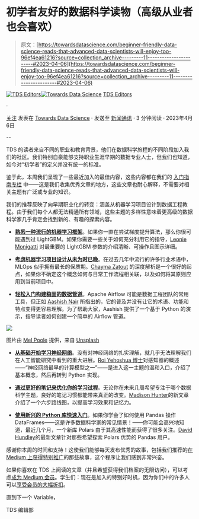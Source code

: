 # 初学者友好的数据科学读物（高级从业者也会喜欢）

> 原文：[https://towardsdatascience.com/beginner-friendly-data-science-reads-that-advanced-data-scientists-will-enjoy-too-96ef4ea61216?source=collection_archive---------11-----------------------#2023-04-06](https://towardsdatascience.com/beginner-friendly-data-science-reads-that-advanced-data-scientists-will-enjoy-too-96ef4ea61216?source=collection_archive---------11-----------------------#2023-04-06)

[](https://towardsdatascience.medium.com/?source=post_page-----96ef4ea61216--------------------------------)[![TDS Editors](../Images/4b2d1beaf4f6dcf024ffa6535de3b794.png)](https://towardsdatascience.medium.com/?source=post_page-----96ef4ea61216--------------------------------)[](https://towardsdatascience.com/?source=post_page-----96ef4ea61216--------------------------------)[![Towards Data Science](../Images/a6ff2676ffcc0c7aad8aaf1d79379785.png)](https://towardsdatascience.com/?source=post_page-----96ef4ea61216--------------------------------) [TDS Editors](https://towardsdatascience.medium.com/?source=post_page-----96ef4ea61216--------------------------------)

·

[关注](https://medium.com/m/signin?actionUrl=https%3A%2F%2Fmedium.com%2F_%2Fsubscribe%2Fuser%2F7e12c71dfa81&operation=register&redirect=https%3A%2F%2Ftowardsdatascience.com%2Fbeginner-friendly-data-science-reads-that-advanced-data-scientists-will-enjoy-too-96ef4ea61216&user=TDS+Editors&userId=7e12c71dfa81&source=post_page-7e12c71dfa81----96ef4ea61216---------------------post_header-----------) 发表在 [Towards Data Science](https://towardsdatascience.com/?source=post_page-----96ef4ea61216--------------------------------) · 发送至 [新闻通讯](/newsletter?source=post_page-----96ef4ea61216--------------------------------) · 3 分钟阅读 · 2023年4月6日

--

[](https://medium.com/m/signin?actionUrl=https%3A%2F%2Fmedium.com%2F_%2Fbookmark%2Fp%2F96ef4ea61216&operation=register&redirect=https%3A%2F%2Ftowardsdatascience.com%2Fbeginner-friendly-data-science-reads-that-advanced-data-scientists-will-enjoy-too-96ef4ea61216&source=-----96ef4ea61216---------------------bookmark_footer-----------)

TDS 的读者来自不同的职业和教育背景，他们在数据科学旅程的不同阶段加入我们的社区。我们特别自豪能够支持职业生涯早期的数据专业人士，但我们也知道，如今对“初学者”的定义并没有统一的标准。

鉴于此，本周我们呈现了一些最近加入的最佳内容，这些内容都在我们的 [入门指南专栏](https://towardsdatascience.com/tagged/getting-started) 中——这是我们收集优秀文章的地方，这些文章也耐心解释，不需要对相关主题有广泛或专业的知识。

我们的推荐反映了向早期职业化的转变：涵盖从机器学习项目设计到数据工程教程。由于我们每个人都无法精通所有领域，这些主题的多样性意味着更高级的数据科学家几乎肯定会找到新的、有趣的探索内容。

+   [**熟悉一种流行的机器学习框架**](/beginners-guide-to-the-must-know-lightgbm-hyperparameters-a0005a812702)。如果你一直在尝试梯度提升算法，那么你很可能遇到过 LightGBM。如果你需要一些关于如何充分利用它的指导，[Leonie Monigatti](https://medium.com/u/3a38da70d8dc?source=post_page-----96ef4ea61216--------------------------------) 对最重要的 LightGBM 参数的介绍清晰、可操作且图示详细。

+   [**考虑机器学习项目设计从未为时已晚**](/structuring-your-machine-learning-project-with-mlops-in-mind-41a8d65987c9)。在过去几年中流行的许多行业术语中，MLOps 似乎拥有最长的保质期。[Chayma Zatout](https://medium.com/u/f7da1c34b82e?source=post_page-----96ef4ea61216--------------------------------) 的深度解析是一个很好的起点，如果你不确定这个概念如何与日常工作流程相关联，以及如何将其原则应用到当前项目中。

+   [**轻松入门构建稳固的数据管道**](/building-pipelines-in-apache-airflow-for-beginners-58f87a1512d5)。Apache Airflow 可能是数据工程团队的常用工具，但正如 [Aashish Nair](https://medium.com/u/3087ba81e065?source=post_page-----96ef4ea61216--------------------------------) 所指出的，它的普及并没有让它的术语、功能和特点变得更容易理解。为了帮助大家，Aashish 提供了一个基于 Python 的演示，指导读者如何创建一个简单的 Airflow 管道。

![](../Images/6b2a6565563dee99980bf93b6159d4c9.png)

图片由 [Mel Poole](https://unsplash.com/pt-br/@melpoole?utm_source=medium&utm_medium=referral) 提供，来自 [Unsplash](https://unsplash.com/?utm_source=medium&utm_medium=referral)

+   [**从基础开始学习神经网络**](/perceptrons-the-first-neural-network-model-8b3ee4513757)。没有对神经网络的扎实理解，就几乎无法理解我们在人工智能研究中看到的重大进展。[Roi Yehoshua 博士](https://medium.com/u/3886620c5cf9?source=post_page-----96ef4ea61216--------------------------------)对感知器的概述——“神经网络最早的计算模型之一”——是进入这一主题的温和入口，介绍了基本概念，然后再转到 Python 实现。

+   [**通过更好的笔记来优化你的学习过程**](/how-to-write-better-study-notes-for-data-science-aeae79e96c00)。无论你在未来几周希望专注于哪个数据科学主题，良好的笔记习惯都能带来真正的改变。[Madison Hunter](https://medium.com/u/6a8c6841e521?source=post_page-----96ef4ea61216--------------------------------)的新文章介绍了一个六步路线图，以提高学习效果和记忆力。

+   [**使用新兴的 Python 库快速入门**](/an-introduction-to-polars-for-pandas-users-2a52b2a03017)。如果你学会了如何使用 Pandas 操作 DataFrames——这是许多数据科学家的常见情景！——你可能会高兴地知道，最近几个月，一个新库 Polars 由于其高速性能而获得了很多关注。[David Hundley](https://medium.com/u/82498630db6?source=post_page-----96ef4ea61216--------------------------------)的最新文章针对那些希望探索 Polars 优势的 Pandas 用户。

感谢你本周的时间和支持！这使我们能够每天发布优秀的故事，包括我们推荐的[在 Medium 上获得特别推广](https://blog.medium.com/a-new-boost-for-top-stories-541884654fdb)的那些故事，这个程序让我们感到非常兴奋。

如果你喜欢在 TDS 上阅读的文章（并且希望获得我们档案的无限访问），可以考虑[成为 Medium 会员](https://bit.ly/tds-membership)。学生们：现在是加入的特别好时机，因为你们中的许多人可以[享受会员的大幅折扣](https://blog.medium.com/new-student-discounts-cc10e964495b)。

直到下一个 Variable，

TDS 编辑部
